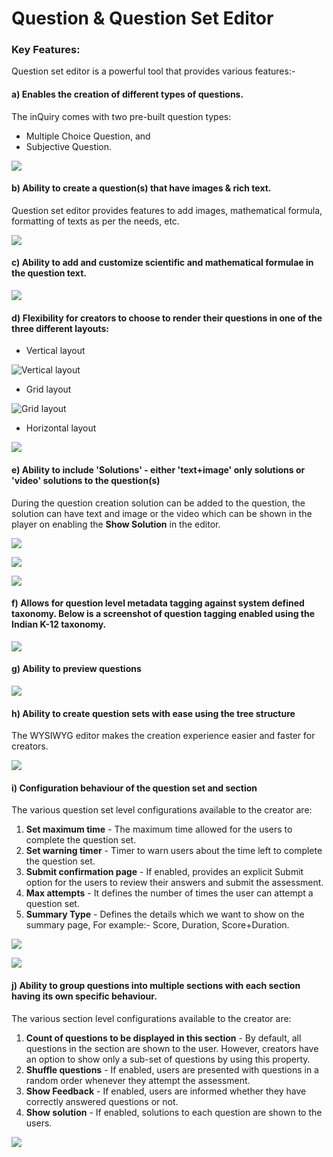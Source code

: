 # Question & Question Set Editor

### Key Features:

Question set editor is a powerful tool that provides various features:-

#### a) Enables the creation of different types of questions.

The inQuiry comes with two pre-built question types:

* Multiple Choice Question, and
* Subjective Question.

![](<../../../.gitbook/assets/image (12).png>)

#### b) Ability to create a question(s) that have images & rich text.

Question set editor provides features to add images, mathematical formula, formatting of texts as per the needs, etc.

![](<../../../.gitbook/assets/image (9).png>)

#### c) Ability to add and customize scientific and mathematical formulae in the question text.

![](<../../../.gitbook/assets/image (8) (1).png>)

#### d) Flexibility for creators to choose to render their questions in one of the three different layouts:&#x20;

* &#x20;Vertical layout

![Vertical layout](<../../../.gitbook/assets/image (13).png>)

* Grid layout

![Grid layout](<../../../.gitbook/assets/image (7).png>)

* &#x20;Horizontal layout

![](<../../../.gitbook/assets/image (11).png>)

#### e) Ability to include 'Solutions' - either 'text+image' only solutions or 'video' solutions to the question(s)

During the question creation solution can be added to the question, the solution can have text and image or the video which can be shown in the player on enabling the **Show Solution** in the editor.

![](<../../../.gitbook/assets/image (6).png>)

![](../../../.gitbook/assets/Mcq-text-solution.png)

![](../../../.gitbook/assets/Mcq-video-solution.png)

#### f) Allows for question level metadata tagging against system defined taxonomy. Below is a screenshot of question tagging enabled using the Indian K-12 taxonomy.

![](../../../.gitbook/assets/question-metadata.png)

#### g) Ability to preview questions

![](../../../.gitbook/assets/question-preview.png)

#### h) Ability to create question sets with ease using the tree structure

The WYSIWYG editor makes the creation experience easier and faster for creators.

![](../../../.gitbook/assets/Questionset.png)

#### i) Configuration behaviour of the question set and section

The various question set level configurations available to the creator are:

1. **Set maximum time** - The maximum time allowed for the users to complete the question set.
2. **Set warning timer** - Timer to warn users about the time left to complete the question set.&#x20;
3. **Submit confirmation page** - If enabled, provides an explicit Submit option for the users to review their answers and submit the assessment.&#x20;
4. **Max attempts** - It defines the number of times the user can attempt a question set.
5. **Summary Type** - Defines the details which we want to show on the summary page, For example:- Score, Duration, Score+Duration.&#x20;

![](../../../.gitbook/assets/Questionset-configs.png)

![](../../../.gitbook/assets/questionset-preview.png)

#### j) Ability to group questions into multiple sections with each section having its own specific behaviour.

The various section level configurations available to the creator are:

1. **Count of questions to be displayed in this section** - By default, all questions in the section are shown to the user. However, creators have an option to show only a sub-set of questions by using this property.
2. **Shuffle questions** - If enabled, users are presented with questions in a random order whenever they attempt the assessment.
3. **Show Feedback** - If enabled, users are informed whether they have correctly answered questions or not.&#x20;
4. **Show solution** - If enabled, solutions to each question are shown to the users.

![](../../../.gitbook/assets/section-config.png)



